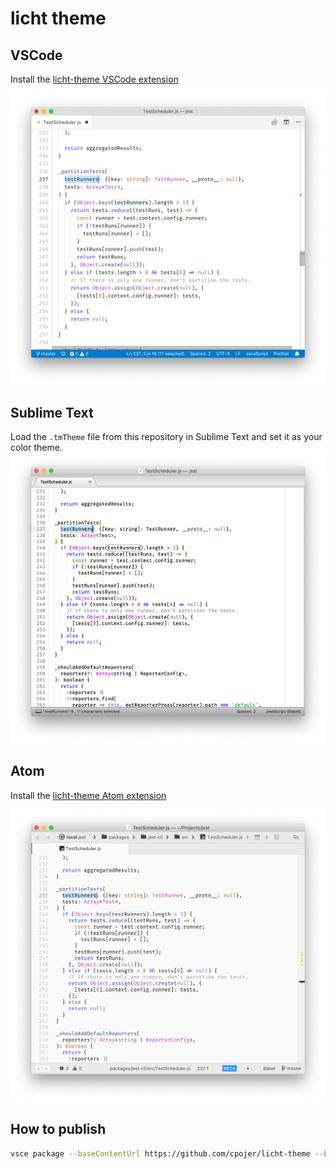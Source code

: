 # licht theme

## VSCode

Install the [licht-theme VSCode extension](https://marketplace.visualstudio.com/items?itemName=cpojer.licht-theme)

![licht-theme-vscode](./screenshots/licht-vscode.png)

## Sublime Text

Load the `.tmTheme` file from this repository in Sublime Text and set it as your color theme.
![licht-theme-sublime](./screenshots/licht-sublime.png)

## Atom

Install the [licht-theme Atom extension](https://atom.io/themes/licht-theme)

![licht-theme-atom](./screenshots/licht-atom.png)

## How to publish

```bash
vsce package --baseContentUrl https://github.com/cpojer/licht-theme --baseImagesUrl https://raw.githubusercontent.com/cpojer/licht-theme/master/
```
